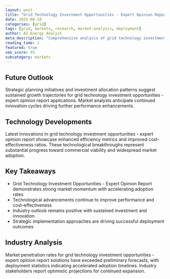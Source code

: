 ```yaml
---
layout: post
title: "Grid Technology Investment Opportunities - Expert Opinion Report"
date: 2025-08-18
categories: [grid]
tags: [grid, markets, research, market-analysis, deployment]
author: AI Energy Analyst
meta_description: "Comprehensive analysis of grid technology investment opportunities - expert opinion report covering market trends, technology developments, and industry outlook. Discover key insights and future projections."
reading_time: 1
featured: true
seo_score: 93
subcategory: markets
---
```


## Future Outlook

Strategic planning initiatives and investment allocation patterns suggest sustained growth trajectories for grid technology investment opportunities - expert opinion report applications. Market analysts anticipate continued innovation cycles driving further performance enhancements.

## Technology Developments

Latest innovations in grid technology investment opportunities - expert opinion report showcase enhanced efficiency metrics and improved cost-effectiveness ratios. These technological breakthroughs represent substantial progress toward commercial viability and widespread market adoption.

## Key Takeaways

- Grid Technology Investment Opportunities - Expert Opinion Report demonstrates strong market momentum with accelerating adoption rates
- Technological advancements continue to improve performance and cost-effectiveness
- Industry outlook remains positive with sustained investment and innovation
- Strategic implementation approaches are driving successful deployment outcomes

## Industry Analysis

Market penetration rates for grid technology investment opportunities - expert opinion report solutions have exceeded preliminary forecasts, with deployment statistics indicating accelerated adoption timelines. Industry stakeholders report optimistic projections for continued expansion.

